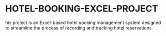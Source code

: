 # HOTEL-BOOKING-EXCEL-PROJECT
his project is an Excel-based hotel booking management system designed to streamline the process of recording and tracking hotel reservations.
